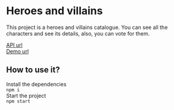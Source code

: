 # Heroes and villains

This project is a heroes and villains catalogue. You can see all the characters and see its details, also, you can vote for them.

[API url](https://cdn.rawgit.com/akabab/superhero-api/0.2.0/api/all.json)<br>
[Demo url](http://google.com)

## How to use it?

Install the dependencies <br>
`npm i`<br>
Start the project<br>
`npm start`
